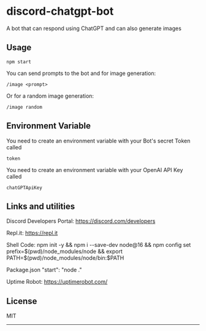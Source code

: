# discord-chatgpt-bot
A bot that can respond using ChatGPT and can also generate images

## Usage

```
npm start
```

You can send prompts to the bot and for image generation:
```
/image <prompt>
```

Or for a random image generation:
```
/image random
```

## Environment Variable

You need to create an environment variable with your Bot's secret Token called
```
token
```

You need to create an environment variable with your OpenAI API Key called
```
chatGPTApiKey
```

## Links and utilities

Discord Developers Portal:
https://discord.com/developers

Repl.it:
https://repl.it

Shell Code:
npm init -y && npm i --save-dev node@16 && npm config set prefix=$(pwd)/node_modules/node && export PATH=$(pwd)/node_modules/node/bin:$PATH

Package.json
"start": "node ."

Uptime Robot:
https://uptimerobot.com/

## License

MIT

---
